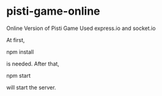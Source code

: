# pisti-game-online
Online Version of Pisti Game
Used express.io and socket.io

At first,

npm install 

is needed. After that, 

npm start

will start the server.
